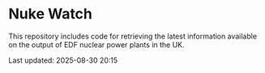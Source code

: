 # Nuke Watch

This repository includes code for retrieving the latest information available on the output of EDF nuclear power plants in the UK.

Last updated: 2025-08-30 20:15